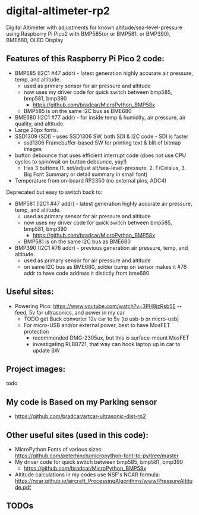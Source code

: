 # digital-altimeter-rp2
Digital Altimeter with adjustments for known altitude/sea-level-pressure using Raspberry Pi Pico2 with BMP585(or or BMP581, or BMP390), BME680, OLED Display

## Features of this Raspberry Pi Pico 2 code:
* BMP585 (I2C1 #47 addr) - latest generation highly accurate air pressure, temp, and altitude.
  * used as primary sensor for air pressure and altitude
  * now uses my driver code for quick switch between bmp585, bmp581, bmp390
    * https://github.com/bradcar/MicroPython_BMP58x
  * BMP585 is on the same I2C bus as BME680
* BME680 (I2C1 #77 addr) - for inside temp & humidity, air pressure, air quality, and altitude.
* Large 20px fonts.
* SSD1309 (SDI) - uses SSD1306 SW, both SDI & I2C code - SDI is faster
  * ssd1306 Framebuffer-based SW for printing text & blit of bitmap images
* button debounce that uses efficient interrupt code (does not use CPU cycles to spin/wait on button debounce, yay!)
  * Has 3 buttons (1. set/adjust alt/sea-level-pressure, 2. F/Celsius, 3. Big Font Summary or detail summary in small font)
* Temperature from on-board RP2350 (no external pins, ADC4)

Deprecated but easy to switch back to:
* BMP581 (I2C1 #47 addr) - latest generation highly accurate air pressure, temp, and altitude.
  * used as primary sensor for air pressure and altitude
  * now uses my driver code for quick switch between bmp585, bmp581, bmp390
    * https://github.com/bradcar/MicroPython_BMP58x
  * BMP581 is on the same I2C bus as BME680
* BMP390 (I2C1 #76 addr) - previous generation air pressure, temp, and altitude.
  * used as primary sensor for air pressure and altitude
  * on same I2C bus as BME680, solder bump on sensor makes it #76 addr to have code address it distictly from bme680

## Useful sites:
* Powering Pico: https://www.youtube.com/watch?v=3PH9jzRsb5E -- feed, 5v for ultrasonics, and power in my car.
  * TODO get Buck converter 12v car to 5v (to usb-b or micro-usb)
  * For micro-USB and/or external power, best to have MosFET protection
    * recommended DMG-2305ux, but this is surface-mount MosFET
    * investigating RLB8721, that way can hook laptop up in car to update SW

## Project images:
todo
 
## My code is Based on my Parking sensor
* https://github.com/bradcar/artcar-ultrasonic-dist-rp2

## Other useful sites (used in this code):
* MicroPython Fonts of various sizes:  https://github.com/peterhinch/micropython-font-to-py/tree/master
* My driver code for quick switch between bmp585, bmp581, bmp390
    * https://github.com/bradcar/MicroPython_BMP58x
* Altitude calculations in my codes use NSF's NCAR formula: https://ncar.github.io/aircraft_ProcessingAlgorithms/www/PressureAltitude.pdf
 
## TODOs
